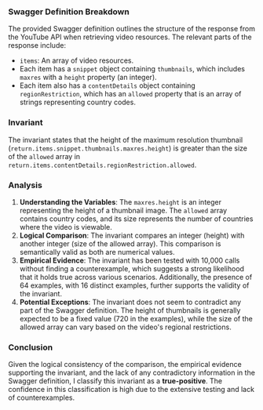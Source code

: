 ### Swagger Definition Breakdown
The provided Swagger definition outlines the structure of the response from the YouTube API when retrieving video resources. The relevant parts of the response include:
- `items`: An array of video resources.
- Each item has a `snippet` object containing `thumbnails`, which includes `maxres` with a `height` property (an integer).
- Each item also has a `contentDetails` object containing `regionRestriction`, which has an `allowed` property that is an array of strings representing country codes.

### Invariant
The invariant states that the height of the maximum resolution thumbnail (`return.items.snippet.thumbnails.maxres.height`) is greater than the size of the `allowed` array in `return.items.contentDetails.regionRestriction.allowed`. 

### Analysis
1. **Understanding the Variables**: The `maxres.height` is an integer representing the height of a thumbnail image. The `allowed` array contains country codes, and its size represents the number of countries where the video is viewable.
2. **Logical Comparison**: The invariant compares an integer (height) with another integer (size of the allowed array). This comparison is semantically valid as both are numerical values.
3. **Empirical Evidence**: The invariant has been tested with 10,000 calls without finding a counterexample, which suggests a strong likelihood that it holds true across various scenarios. Additionally, the presence of 64 examples, with 16 distinct examples, further supports the validity of the invariant.
4. **Potential Exceptions**: The invariant does not seem to contradict any part of the Swagger definition. The height of thumbnails is generally expected to be a fixed value (720 in the examples), while the size of the allowed array can vary based on the video's regional restrictions.

### Conclusion
Given the logical consistency of the comparison, the empirical evidence supporting the invariant, and the lack of any contradictory information in the Swagger definition, I classify this invariant as a **true-positive**. The confidence in this classification is high due to the extensive testing and lack of counterexamples.
